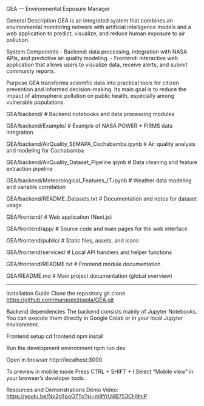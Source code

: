 GEA — Environmental Exposure Manager

General Description
GEA is an integrated system that combines an environmental monitoring network with artificial intelligence models and a web application to predict, visualize, and reduce human exposure to air pollution.

System Components
    - Backend: data processing, integration with NASA APIs, and predictive air quality modeling.
    - Frontend: interactive web application that allows users to visualize data, receive alerts, and submit community reports.


Purpose
GEA transforms scientific data into practical tools for citizen prevention and informed decision-making.
Its main goal is to reduce the impact of atmospheric pollution on public health, especially among vulnerable populations.

GEA/backend/                                 	  # Backend notebooks and data processing modules

GEA/backend/Example/                         	  # Example of NASA POWER + FIRMS data integration

GEA/backend/AirQuality_SEMAPA_Cochabamba.ipynb    # Air quality analysis and modeling for Cochabamba

GEA/backend/AirQuality_Dataset_Pipeline.ipynb     # Data cleaning and feature extraction pipeline

GEA/backend/Meteorological_Features_IT.ipynb      # Weather data modeling and variable correlation

GEA/backend/README_Datasets.txt                   # Documentation and notes for dataset usage


GEA/frontend/                               # Web application (Next.js)

GEA/frontend/app/                           # Source code and main pages for the web interface

GEA/frontend/public/                        # Static files, assets, and icons

GEA/frontend/services/                      # Local API handlers and helper functions

GEA/frontend/README.txt                     # Frontend module documentation

GEA/README.md                               # Main project documentation (global overview)

__________________

Installation Guide
Clone the repository
git clone https://github.com/marqueezpaola/GEA.git


Backend dependencies
The backend consists mainly of Jupyter Notebooks.
You can execute them directly in Google Colab or in your local Jupyter environment.

Frontend setup
cd frontend
npm install


Run the development environment
npm run dev

Open in browser
http://localhost:3000

To preview in mobile mode
Press CTRL + SHIFT + I
Select “Mobile view” in your browser’s developer tools.

Resources and Demonstrations
Demo Video:
https://youtu.be/Nv2gTpoO7To?si=m9YrU4B753CH9hiP






